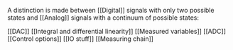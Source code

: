 
A distinction is made between [[Digital]] signals with only two possible states and [[Analog]] signals with a continuum of possible states:

[[DAC]]
[[Integral and differential linearity]]
[[Measured variables]]
[[ADC]]
[[Control options]]
[[IO stuff]]
[[Measuring chain]]

